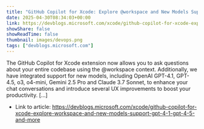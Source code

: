 ```yaml
---
title: "GitHub Copilot for Xcode: Explore @workspace and New Models Support (GPT-4.1, GPT-4.5 and More)"
date: 2025-04-30T08:34:03+00:00
link: https://devblogs.microsoft.com/xcode/github-copilot-for-xcode-explore-workspace-and-new-models-support-gpt-4-1-gpt-4-5-and-more
showShare: false
showReadTime: false
thumbnail: images/devops.png
tags: ["devblogs.microsoft.com"]
---
```

The GitHub Copilot for Xcode extension now allows you to ask questions about your entire codebase using the @workspace context. Additionally, we have integrated support for new models, including OpenAI GPT-4.1, GPT-4.5, o3, o4-mini, Gemini 2.5 Pro and Claude 3.7 Sonnet, to enhance your chat conversations and introduce several UX improvements to boost your productivity. […]

- Link to article: https://devblogs.microsoft.com/xcode/github-copilot-for-xcode-explore-workspace-and-new-models-support-gpt-4-1-gpt-4-5-and-more
